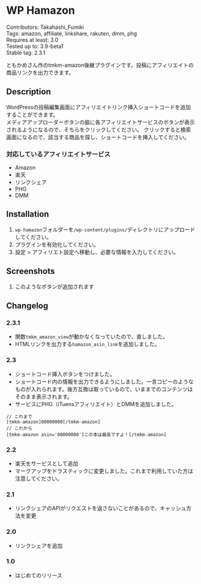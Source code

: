 #  WP Hamazon

Contributors: Takahashi_Fumiki  
Tags: amazon, affiliate, linkshare, rakuten, dmm, phg  
Requires at least: 3.0  
Tested up to: 3.9-beta1  
Stable tag: 2.3.1

ともかめさん作のtmkm-amazon後継プラグインです。投稿にアフィリエイトの商品リンクを出力できます。

##  Description

WordPressの投稿編集画面にアフィリエイトリンク挿入ショートコードを追加することができます。  
メディアアップローダーボタンの脇に各アフィリエイトサービスのボタンが表示されるようになるので、そちらをクリックしてください。
クリックすると検索画面になるので、該当する商品を探し、ショートコードを挿入してください。

### 対応しているアフィリエイトサービス

* Amazon
* 楽天
* リンクシェア
* PHG
* DMM

##  Installation

1. `wp-hamazon`フォルダーを`/wp-content/plugins/`ディレクトリにアップロードしてください。
1. プラグインを有効化してください。
1. 設定 > アフィリエト設定へ移動し、必要な情報を入力してください。

##  Screenshots

1. このようなボタンが追加されます

##  Changelog

### 2.3.1

* 関数`tmkm_amazon_view`が動かなくなっていたので、直しました。
* HTMLリンクを出力する`hamazon_asin_link`を追加しました。

###  2.3

* ショートコード挿入ボタンをつけました。
* ショートコード内の情報を出力できるようにしました。一言コピーのようなものが入れられます。後方互換は取っているので、いままでのコンテンツはそのまま表示されます。
* サービスにPHG（iTuensアフィリエイト）とDMMを追加しました。

```
// これまで
[tmkm-amazon]00000000[/tmkm-amazon]
// これから
[tmkm-amazon asin='00000000']この本は最高ですよ！[/tmkm-amazon]
```

### 2.2

* 楽天をサービスとして追加
* マークアップをドラスティックに変更しました。これまで利用していた方は注意してください。

### 2.1

* リンクシェアのAPIがリクエストを返さないことがあるので、キャッシュ方法を変更

### 2.0

* リンクシェアを追加

### 1.0

* はじめてのリリース
